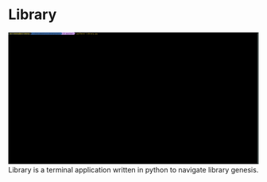 # Library
![Library Application Demo](DEMO/libraryDemo.gif)
Library is a terminal application written in python to navigate library genesis. 
